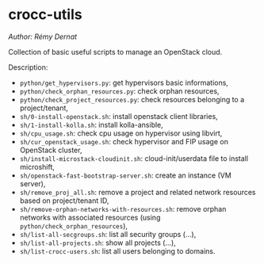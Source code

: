 # crocc-utils

_Author: Rémy Dernat_

Collection of basic useful scripts to manage an OpenStack cloud.

Description:
  - `python/get_hypervisors.py`: get hypervisors basic informations,
  - `python/check_orphan_resources.py`: check orphan resources,
  - `python/check_project_resources.py`: check resources belonging to a project/tenant,
  - `sh/0-install-openstack.sh`: install openstack client libraries,
  - `sh/1-install-kolla.sh`: install kolla-ansible,
  - `sh/cpu_usage.sh`: check cpu usage on hypervisor using libvirt,
  - `sh/cur_openstack_usage.sh`: check hypervisor and FIP usage on OpenStack cluster,
  - `sh/install-microstack-cloudinit.sh`: cloud-init/userdata file to install microshift,
  - `sh/openstack-fast-bootstrap-server.sh`: create an instance (VM server),
  - `sh/remove_proj_all.sh`: remove a project and related network resources based on project/tenant ID,
  - `sh/remove-orphan-networks-with-resources.sh`: remove orphan networks with associated resources (using `python/check_orphan_resources`),
  - `sh/list-all-secgroups.sh`: list all security groups (...),
  - `sh/list-all-projects.sh`: show all projects (...),
  - `sh/list-crocc-users.sh`: list all users belonging to domains.
